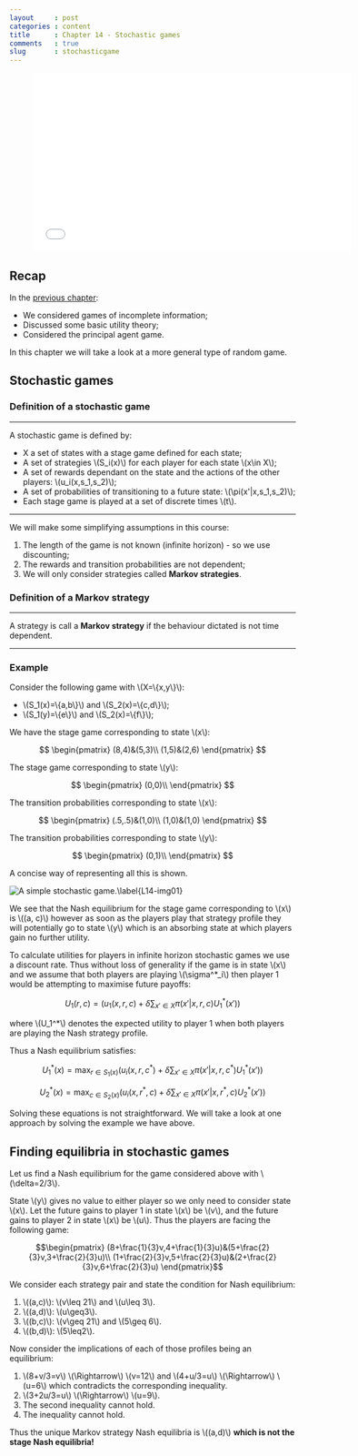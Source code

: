 ```yaml
---
layout     : post
categories : content
title      : Chapter 14 - Stochastic games
comments   : true
slug       : stochasticgame
---
```


<div class="video">
    <figure>
    <iframe width="560" height="315" src="//www.youtube.com/embed/_Fq8_Jg25pY" frameborder="0" allowfullscreen></iframe>
    </figure>
</div>

## Recap

In the [previous chapter]({{site.baseurl}}/Content/Chapter_13_Random_events_and_incomplete_information):

- We considered games of incomplete information;
- Discussed some basic utility theory;
- Considered the principal agent game.

In this chapter we will take a look at a more general type of random game.

## Stochastic games

### Definition of a stochastic game

---

A stochastic game is defined by:

- X a set of states with a stage game defined for each state;
- A set of strategies \\(S_i(x)\\) for each player for each state \\(x\in X\\);
- A set of rewards dependant on the state and the actions of the other players: \\(u_i(x,s_1,s_2)\\);
- A set of probabilities of transitioning to a future state: \\(\pi(x'\|x,s_1,s_2)\\);
- Each stage game is played at a set of discrete times \\(t\\).

---

We will make some simplifying assumptions in this course:

1. The length of the game is not known (infinite horizon) - so we use discounting;
2. The rewards and transition probabilities are not dependent;
3. We will only consider strategies called **Markov strategies**.

### Definition of a Markov strategy

---

A strategy is call a **Markov strategy** if the behaviour dictated is not time dependent.

---

### Example

Consider the following game with \\(X=\\{x,y\\}\\):

- \\(S_1(x)=\\{a,b\\}\\) and \\(S_2(x)=\\{c,d\\}\\);
- \\(S_1(y)=\\{e\\}\\) and \\(S_2(x)=\\{f\\}\\);

We have the stage game corresponding to state \\(x\\):

$$
\begin{pmatrix}
(8,4)&(5,3)\\
(1,5)&(2,6)
\end{pmatrix}
$$

The stage game corresponding to state \\(y\\):

$$
\begin{pmatrix}
(0,0)\\
\end{pmatrix}
$$

The transition probabilities corresponding to state \\(x\\):

$$
\begin{pmatrix}
(.5,.5)&(1,0)\\
(1,0)&(1,0)
\end{pmatrix}
$$

The transition probabilities corresponding to state \\(y\\):

$$
\begin{pmatrix}
(0,1)\\
\end{pmatrix}
$$

A concise way of representing all this is shown.

![A simple stochastic game.\label{L14-img01}]({{site.baseurl}}/Content/images/L14-img01.png)

We see that the Nash equilibrium for the stage game corresponding to \\(x\\) is \\((a, c)\\) however as soon as the players play that strategy profile they will potentially go to state \\(y\\) which is an absorbing state at which players gain no further utility.

To calculate utilities for players in infinite horizon stochastic games we use a discount rate. Thus without loss of generality if the game is in state \\(x\\) and we assume that both players are playing \\(\sigma^*_i\\) then player 1 would be attempting to maximise future payoffs:

$$U_1(r,c)=\left(u_1(x,r,c)+\delta\sum_{x'\in X}\pi(x'|x,r,c)U_1^*(x')\right)$$

where \\(U_1^*\\) denotes the expected utility to player 1 when both players are playing the Nash strategy profile.

Thus a Nash equilibrium satisfies:

$$U_1^*(x)=\max_{r\in S_1(x)}(u_i(x,r,c^* )+\delta\sum_{x'\in X}\pi(x'|x,r,c^*)U_1^*(x'))$$

$$U_2^*(x)=\max_{c\in S_2(x)}(u_i(x,r^*,c)+\delta\sum_{x'\in X}\pi(x'|x,r^*,c)U_2^*(x'))$$

Solving these equations is not straightforward. We will take a look at one approach by solving the example we have above.

## Finding equilibria in stochastic games

Let us find a Nash equilibrium for the game considered above with \\(\delta=2/3\\).

State \\(y\\) gives no value to either player so we only need to consider state \\(x\\). Let the future gains to player 1 in state \\(x\\) be \\(v\\), and the future gains to player 2 in state \\(x\\) be \\(u\\). Thus the players are facing the following game:

$$\begin{pmatrix}
(8+\frac{1}{3}v,4+\frac{1}{3}u)&(5+\frac{2}{3}v,3+\frac{2}{3}u)\\
(1+\frac{2}{3}v,5+\frac{2}{3}u)&(2+\frac{2}{3}v,6+\frac{2}{3}u)
\end{pmatrix}$$

We consider each strategy pair and state the condition for Nash equilibrium:

1. \\((a,c)\\): \\(v\leq 21\\) and \\(u\leq 3\\).
2. \\((a,d)\\): \\(u\geq3\\).
3. \\((b,c)\\): \\(v\geq 21\\) and \\(5\geq 6\\).
4. \\((b,d)\\): \\(5\leq2\\).

Now consider the implications of each of those profiles being an equilibrium:

1. \\(8+v/3=v\\) \\(\Rightarrow\\) \\(v=12\\) and \\(4+u/3=u\\) \\(\Rightarrow\\) \\(u=6\\) which contradicts the corresponding inequality.
2. \\(3+2u/3=u\\) \\(\Rightarrow\\) \\(u=9\\).
3. The second inequality cannot hold.
4. The inequality cannot hold.

Thus the unique Markov strategy Nash equilibria is \\((a,d)\\) **which is not the stage Nash equilibria!**
